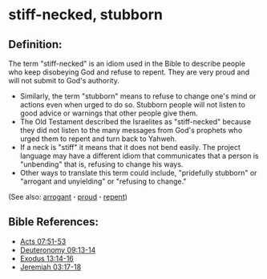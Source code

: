 # stiff-necked, stubborn #

## Definition: ##

The term "stiff-necked" is an idiom used in the Bible to describe people who keep disobeying God and refuse to repent. They are very proud and will not submit to God's authority.

* Similarly, the term "stubborn" means to refuse to change one's mind or actions even when urged to do so. Stubborn people will not listen to good advice or warnings that other people give them.
* The Old Testament described the Israelites as "stiff-necked" because they did not listen to the many messages from God's prophets who urged them to repent and turn back to Yahweh.
* If a neck is "stiff" it means that it does not bend easily. The project language may have a different idiom that communicates that a person is "unbending" that is, refusing to change his ways. 
* Other ways to translate this term could include, "pridefully stubborn" or "arrogant and unyielding" or "refusing to change."

(See also: [arrogant](../other/arrogant.md) **·** [proud](../other/proud.md) **·** [repent](../kt/repent.md))

## Bible References: ##

* [Acts 07:51-53](https://door43.org/en/bible/notes/act/07/51)
* [Deuteronomy 09:13-14](https://door43.org/en/bible/notes/deu/09/13)
* [Exodus 13:14-16](https://door43.org/en/bible/notes/exo/13/14)
* [Jeremiah 03:17-18](https://door43.org/en/bible/notes/jer/03/17)

